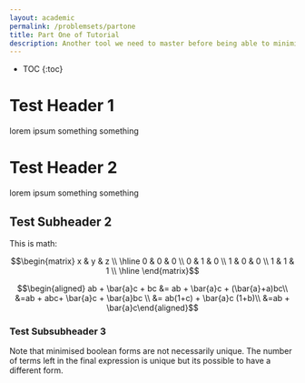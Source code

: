 ```yaml
---
layout: academic
permalink: /problemsets/partone
title: Part One of Tutorial
description: Another tool we need to master before being able to minimise or reduce boolean expression is boolean algebra properties. 
---
```


* TOC
{:toc}

# Test Header 1
lorem ipsum something something

# Test Header 2
lorem ipsum something something

## Test Subheader 2
This is math:

$$\begin{matrix}
x & y & z \\ 
\hline 
0 & 0 & 0 \\ 0 & 1 & 0 \\ 1 & 0 & 0 \\ 1 & 1 & 1 \\ \hline \end{matrix}$$

$$\begin{aligned}
ab + \bar{a}c + bc &=  ab + \bar{a}c + (\bar{a}+a)bc\\
&=ab + abc+ \bar{a}c + \bar{a}bc \\
&= ab(1+c) + \bar{a}c (1+b)\\
&=ab + \bar{a}c\end{aligned}$$

### Test Subsubheader 3

<div class="yellowbox"> Note that minimised boolean forms are not necessarily unique. The number of terms left in the final expression is unique but its possible to have a different form. </div>

<br />
